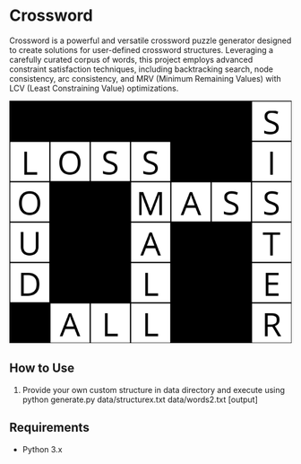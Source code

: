 # Crossword

Crossword is a powerful and versatile crossword puzzle generator designed to create solutions for user-defined crossword structures. Leveraging a carefully curated corpus of words, this project employs advanced constraint satisfaction techniques, including backtracking search, node consistency, arc consistency, and MRV (Minimum Remaining Values) with LCV (Least Constraining Value) optimizations. 

![output](output.png)


## How to Use

1. Provide your own custom structure in data directory and execute using
python generate.py data/structurex.txt data/words2.txt [output]


## Requirements

- Python 3.x

